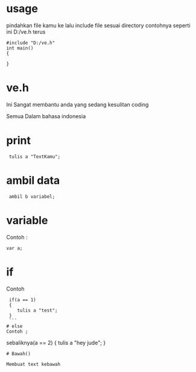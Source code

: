 # usage
  pindahkan file kamu ke lalu include file sesuai directory contohnya seperti ini D:/ve.h
  terus
   ```
  #include "D:/ve.h"
  int main()
  {
  
  }
  ```
# ve.h

Ini Sangat membantu anda yang sedang kesulitan coding

Semua Dalam bahasa indonesia
# print
 ```
  tulis a "TextKamu";
   ```
# ambil data
 ```
  ambil b variabel;
   ```
# variable
 Contoh :
  ```
  var a;
   ```
# if 
  Contoh
   ```
    if(a == 1)
    {
       tulis a "test";
    }
    ```
# else 
 Contoh ; 
  ```
  sebaliknya(a == 2)
  {
      tulis a "hey jude";
  }
   ```
# Bawah()

  Membuat text kebawah

